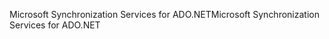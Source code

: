 <span data-ttu-id="541c1-101">Microsoft Synchronization Services for ADO.NET</span><span class="sxs-lookup"><span data-stu-id="541c1-101">Microsoft Synchronization Services for ADO.NET</span></span>